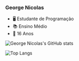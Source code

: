 ### George Nicolas

  - 🖥️ Estudante de Programação
  - 📚 Ensino Médio
  - 🎂 16 Anos


![George Nicolas's GitHub stats](https://github-readme-stats.vercel.app/api?username=dev-georgenicolas&show_icons=true)

![Top Langs](https://github-readme-stats.vercel.app/api/top-langs/?username=dev-georgenicolas&layout=compact)
